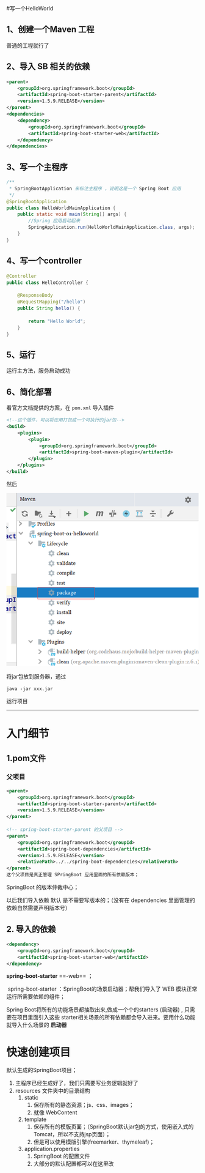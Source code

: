 #写一个HelloWorld

##  1、创建一个Maven 工程

普通的工程就行了



## 2、导入 SB 相关的依赖



```xml
<parent>
    <groupId>org.springframework.boot</groupId>
    <artifactId>spring-boot-starter-parent</artifactId>
    <version>1.5.9.RELEASE</version>
</parent>
<dependencies>
    <dependency>
        <groupId>org.springframework.boot</groupId>
        <artifactId>spring-boot-starter-web</artifactId>
    </dependency>
</dependencies>
```



## 3、写一个主程序

```java
/**
 * SpringBootApplication 来标注主程序 ，说明这是一个 Spring Boot 应用
 */
@SpringBootApplication
public class HelloWorldMainApplication {
    public static void main(String[] args) {
        //Spring 应用启动起来
        SpringApplication.run(HelloWorldMainApplication.class, args);
    }
}
```



## 4、写一个controller

```java
@Controller
public class HelloController {

    @ResponseBody
    @RequestMapping("/hello")
    public String hello() {

        return "Hello World";
    }
}
```



## 5、运行

运行主方法，服务启动成功



## 6、简化部署

看官方文档提供的方案，在 `pom.xml` 导入插件

```xml
<!--这个插件，可以将应用打包成一个可执行的jar包-->
<build>
    <plugins>
        <plugin>
            <groupId>org.springframework.boot</groupId>
            <artifactId>spring-boot-maven-plugin</artifactId>
        </plugin>
    </plugins>
</build>
```



然后

![image-20200604155230064](2.HelloWorld.assets/image-20200604155230064.png)

将jar包放到服务器，通过

```shell
java -jar xxx.jar
```

运行项目

---





# 入门细节

## 1.pom文件

### 父项目



```xml
<parent>
    <groupId>org.springframework.boot</groupId>
    <artifactId>spring-boot-starter-parent</artifactId>
    <version>1.5.9.RELEASE</version>
</parent>

<!-- spring-boot-starter-parent 的父项目 -->
<parent>
    <groupId>org.springframework.boot</groupId>
    <artifactId>spring-boot-dependencies</artifactId>
    <version>1.5.9.RELEASE</version>
    <relativePath>../../spring-boot-dependencies</relativePath>
</parent>
这个父项目是真正管理 SPringBoot 应用里面的所有依赖版本；
```

SpringBoot 的版本仲裁中心；

以后我们导入依赖 默认 是不需要写版本的；（没有在 dependencies 里面管理的依赖自然需要声明版本号）



## 2. 导入的依赖



```xml
<dependency>
    <groupId>org.springframework.boot</groupId>
    <artifactId>spring-boot-starter-web</artifactId>
</dependency>
```

**spring-boot-starter** ==-web== ；

​	spring-boot-starter ：SpringBoot的场景启动器；帮我们导入了 WEB 模块正常运行所需要依赖的组件；



Spring Boot将所有的功能场景都抽取出来,做成一个个的starters (启动器) , 只需要在项目里面引入这些
starter相关场景的所有依赖都会导入进来。要用什么功能就导入什么场景的 **启动器** 





# 快速创建项目

默认生成的SpringBoot项目；

1. 主程序已经生成好了，我们只需要写业务逻辑就好了 
2. resources 文件夹中的目录结构
   1. static
      1. 保存所有的静态资源；js、css、images；
      2. 就像 WebContent 
   2. template
      1. 保存所有的模版页面；（SpringBoot默认jar包的方式，使用嵌入式的Tomcat，所以不支持jsp页面）；
      2. 但是可以使用模版引擎(freemarker、thymeleaf)；
   3. application.properties
      1. SpringBoot 的配置文件
      2. 大部分的默认配置都可以在这里改

































































































































